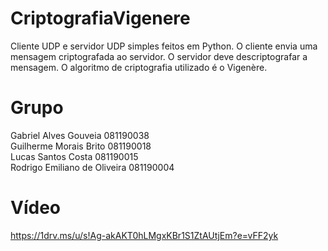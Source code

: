 # CriptografiaVigenere
Cliente UDP e servidor UDP simples feitos em Python. O cliente envia uma mensagem criptografada ao servidor. O servidor deve descriptografar a mensagem. O algoritmo de criptografia utilizado é o Vigenère.

# Grupo
Gabriel Alves Gouveia 081190038 <br>
Guilherme Morais Brito 081190018 <br>
Lucas Santos Costa 081190015 <br>
Rodrigo Emiliano de Oliveira 081190004 <br>


# Vídeo
https://1drv.ms/u/s!Ag-akAKT0hLMgxKBr1S1ZtAUtjEm?e=vFF2yk

